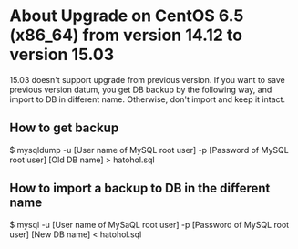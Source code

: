 About Upgrade on CentOS 6.5 (x86_64) from version 14.12 to version 15.03
========================================================================

15.03 doesn't support upgrade from previous version.
If you want to save previous version datum, you get DB backup by the following way, and import to DB in different name. Otherwise, don't import and keep it intact.

## How to get backup

$ mysqldump -u [User name of MySQL root user] -p [Password of MySQL root user] [Old DB name] > hatohol.sql

## How to import a backup to DB in the different name

$ mysql -u [User name of MySaQL root user] -p [Password of MySQL root user] [New DB name] < hatohol.sql
